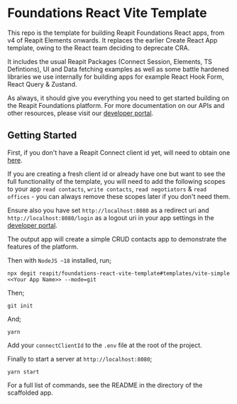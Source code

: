 # Foundations React Vite Template

This repo is the template for building Reapit Foundations React apps, from v4 of Reapit Elements onwards. It replaces the earlier Create React App template, owing to the React team deciding to deprecate CRA.

It includes the usual Reapit Packages (Connect Session, Elements, TS Defintions), UI and Data fetching examples as well as some battle hardened libraries we use internally for building apps for example React Hook Form, React Query & Zustand.

As always, it should give you everything you need to get started building on the Reapit Foundations platform. For more documentation on our APIs and other resources, please visit our [developer portal](https://developers.reapit.cloud).

## Getting Started

First, if you don't have a Reapit Connect client id yet, will need to obtain one [here](https://developers.reapit.cloud/apps/new).

If you are creating a fresh client id or already have one but want to see the full functionality of the template, you will need to add the following scopes to your app `read contacts`, `write contacts`, `read negotiators` & `read offices` - you can always remove these scopes later if you don't need them.

Ensure also you have set `http://localhost:8080` as a redirect uri and `http://localhost:8080/login` as a logout uri in your app settings in the [developer portal](https://developers.reapit.cloud/apps).

The output app will create a simple CRUD contacts app to demonstrate the features of the platform.

Then with `NodeJS ~18` installed, run;

```
npx degit reapit/foundations-react-vite-template#templates/vite-simple <<Your App Name>> --mode=git
```

Then;

```
git init
```

And;

```
yarn
```

Add your `connectClientId` to the `.env` file at the root of the project.

Finally to start a server at `http://localhost:8080`;

```
yarn start
```

For a full list of commands, see the README in the directory of the scaffolded app.
